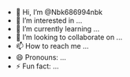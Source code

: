 - 👋 Hi, I’m @Nbk686994nbk
- 👀 I’m interested in ...
- 🌱 I’m currently learning ...
- 💞️ I’m looking to collaborate on ...
- 📫 How to reach me ...
- 😄 Pronouns: ...
- ⚡ Fun fact: ...

<!---
Nbk686994nbk/Nbk686994nbk is a ✨ special ✨ repository because its `README.md` (this file) appears on your GitHub profile.
You can click the Preview link to take a look at your changes.
--->
